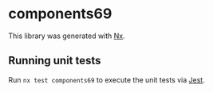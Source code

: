 # components69

This library was generated with [Nx](https://nx.dev).

## Running unit tests

Run `nx test components69` to execute the unit tests via [Jest](https://jestjs.io).
